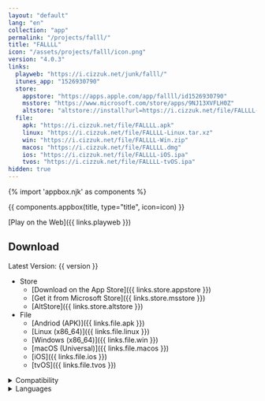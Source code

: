 ```yaml
---
layout: "default"
lang: "en"
collection: "app"
permalink: "/projects/falll/"
title: "FALLLL"
icon: "/assets/projects/falll/icon.png"
version: "4.0.3"
links:
  playweb: "https://i.cizzuk.net/junk/falll/"
  itunes_app: "1526930790"
  store:
    appstore: "https://apps.apple.com/app/fallll/id1526930790"
    msstore: "https://www.microsoft.com/store/apps/9NJ13XVFLH0Z"
    altstore: "altstore://install?url=https://i.cizzuk.net/file/FALLLL-iOS.ipa"
  file:
    apk: "https://i.cizzuk.net/file/FALLLL.apk"
    linux: "https://i.cizzuk.net/file/FALLLL-Linux.tar.xz"
    win: "https://i.cizzuk.net/file/FALLLL-Win.zip"
    macos: "https://i.cizzuk.net/file/FALLLL.dmg"
    ios: "https://i.cizzuk.net/file/FALLLL-iOS.ipa"
    tvos: "https://i.cizzuk.net/file/FALLLL-tvOS.ipa"
hidden: true
---
```

{% import 'appbox.njk' as components %}

{{ components.appbox(title, type="title", icon=icon) }}

[Play on the Web]({{ links.playweb }})

## Download

Latest Version: {{ version }}

- Store
  - [Download on the App Store]({{ links.store.appstore }})
  - [Get it from Microsoft Store]({{ links.store.msstore }})
  - [AltStore]({{ links.store.altstore }})
- File
  - [Andriod (APK)]({{ links.file.apk }})
  - [Linux (x86_64)]({{ links.file.linux }})
  - [Windows (x86_64)]({{ links.file.win }})
  - [macOS (Universal)]({{ links.file.macos }})
  - [iOS]({{ links.file.ios }})
  - [tvOS]({{ links.file.tvos }})

<details>
  <summary>Compatibility</summary>
  <ul>
    <li>iOS 12.0 or later.</li>
    <li>iPadOS 12.0 or later.</li>
    <li>macOS 10.13.0 or later.</li>
    <li>tvOS 12.0 or later.</li>
    <li>Windows 10 Version 10240.0 or later.</li>
    <ul>
      <li>x86</li>
      <li>x64</li>
      <li>Arm</li>
      <li>Arm64</li>
    </ul>
    <li>Linux</li>
    <ul>
      <li>x64</li>
    </ul>
    <li>Android 9.0 or later.</li>
  </ul>
</details>

<details>
  <summary>Languages</summary>
  <ul>
    <li>English</li>
    <li>Japanese</li>
    <li>Spanish</li>
  </ul>
</details>

